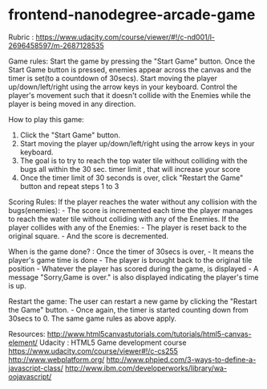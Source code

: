 frontend-nanodegree-arcade-game
===============================

Rubric : https://www.udacity.com/course/viewer/#!/c-nd001/l-2696458597/m-2687128535

Game rules:
Start the game by pressing the "Start Game" button.
Once the Start Game button is pressed, enemies appear across the canvas and the timer is set(to a countdown of 30secs).
Start moving the player up/down/left/right using the arrow keys in your keyboard. Control the player's movement such that it doesn't collide with the Enemies while the player is being moved in any direction.

How to play this game:
1) Click the "Start Game" button.
2) Start moving the player up/down/left/right using the arrow keys in your keyboard.
3) The goal is to try to reach the top water tile without colliding with the bugs all within the 30 sec. timer limit , that will increase your score
4) Once the timer limit of 30 seconds is over, click "Restart the Game" button and repeat steps 1 to 3

Scoring Rules:
If the player reaches the water without any collision with the bugs(enemies):
	- The score is incremented each time the player manages to reach the water tile without colliding with any of the Enemies.
If the player collides with any of the Enemies:
 	- The player is reset back to the original square.
 	- And the score is decremented.

When is the game done? :
Once the timer of 30secs is over,
	- It means the player's game time is done
	- The player is brought back to the original tile position
	- Whatever the player has scored during the game, is displayed
	- A message "Sorry,Game is over." is also displayed indicating the player's time is up.

Restart the game:
The user can restart a new game by clicking the "Restart the Game" button.
	- Once again, the timer is started counting down from 30secs to 0.
The same game rules as above apply.

Resources:
http://www.html5canvastutorials.com/tutorials/html5-canvas-element/
Udacity : HTML5 Game development course https://www.udacity.com/course/viewer#!/c-cs255
http://www.webplatform.org/
http://www.phpied.com/3-ways-to-define-a-javascript-class/
http://www.ibm.com/developerworks/library/wa-oojavascript/
